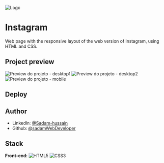 ![Logo](assets/img/logo.png)
# Instagram

Web page with the responsive layout of the web version of Instagram, using HTML and CSS.



## Project preview

![Preview do projeto - desktop1](assets/previews/preview-desktop1.png)
![Preview do projeto - desktop2](assets/previews/preview-desktop2.png)
![Preview do projeto - mobile](assets/previews/preview-mobile.png)
## Deploy

## Author

- LinkedIn: [@Sadam-hussain](https://www.linkedin.com/in/sadam-hussain-developer/)
- Github: [@sadamWebDeveloper](https://github.com/SadamWebDeveloper?tab=repositories)
## Stack

**Front-end:** ![HTML5](https://img.shields.io/badge/html5-%23E34F26.svg?style=for-the-badge&logo=html5&logoColor=white) ![CSS3](https://img.shields.io/badge/css3-%231572B6.svg?style=for-the-badge&logo=css3&logoColor=white)
